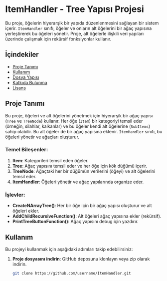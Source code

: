 # ItemHandler - Tree Yapısı Projesi

Bu proje, öğelerin hiyerarşik bir yapıda düzenlenmesini sağlayan bir sistem içerir. `ItemHandler` sınıfı, öğeler ve onların alt öğelerini bir ağaç yapısına yerleştirerek bu öğeleri yönetir. Proje, alt öğelerle ilişkili veri yapıları üzerinde çalışmak için rekürsif fonksiyonlar kullanır.

## İçindekiler

- [Proje Tanımı](#proje-tanımı)
- [Kullanım](#kullanım)
- [Dosya Yapısı](#dosya-yapısı)
- [Katkıda Bulunma](#katkıda-bulunma)
- [Lisans](#lisans)

## Proje Tanımı

Bu proje, öğeleri ve alt öğelerini yönetmek için hiyerarşik bir ağaç yapısı (`Tree` ve `TreeNode`) kullanır. Her öğe (`Item`) bir kategoriyi temsil eder (örneğin, silahlar, kalkanlar) ve bu öğeler kendi alt öğelerine (`SubItems`) sahip olabilir. Bu alt öğeler de bir ağaç yapısına eklenir. `ItemHandler` sınıfı, bu öğeleri yönetir ve ağaçları oluşturur.

### Temel Bileşenler:

1. **Item**: Kategorileri temsil eden öğeler.
2. **Tree**: Ağaç yapısını temsil eder ve her öğe için kök düğümü içerir.
3. **TreeNode**: Ağaçtaki her bir düğümün verilerini (öğeyi) ve alt öğelerini temsil eder.
4. **ItemHandler**: Öğeleri yönetir ve ağaç yapılarında organize eder.

### İşlevler:

- **CreateNArrayTree()**: Her bir öğe için bir ağaç yapısı oluşturur ve alt öğeleri ekler.
- **AddChildRecursiveFunction()**: Alt öğeleri ağaç yapısına ekler (rekürsif).
- **PrintTreeButtonFunction()**: Ağaç yapısını debug için yazdırır.

## Kullanım

Bu projeyi kullanmak için aşağıdaki adımları takip edebilirsiniz:

1. **Proje dosyasını indirin**: GitHub deposunu klonlayın veya zip olarak indirin.

   ```bash
   git clone https://github.com/username/ItemHandler.git
   ```
